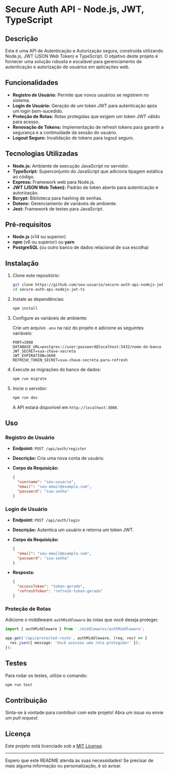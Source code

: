 # Secure Auth API - Node.js, JWT, TypeScript

## Descrição

Esta é uma API de Autenticação e Autorização segura, construída utilizando Node.js, JWT (JSON Web Token) e TypeScript. O objetivo deste projeto é fornecer uma solução robusta e escalável para gerenciamento de autenticação e autorização de usuários em aplicações web.

## Funcionalidades

- **Registro de Usuário:** Permite que novos usuários se registrem no sistema.
- **Login de Usuário:** Geração de um token JWT para autenticação após um login bem-sucedido.
- **Proteção de Rotas:** Rotas protegidas que exigem um token JWT válido para acesso.
- **Renovação de Tokens:** Implementação de refresh tokens para garantir a segurança e a continuidade da sessão do usuário.
- **Logout Seguro:** Invalidação de tokens para logout seguro.

## Tecnologias Utilizadas

- **Node.js:** Ambiente de execução JavaScript no servidor.
- **TypeScript:** Superconjunto do JavaScript que adiciona tipagem estática ao código.
- **Express:** Framework web para Node.js.
- **JWT (JSON Web Token):** Padrão de token aberto para autenticação e autorização.
- **Bcrypt:** Biblioteca para hashing de senhas.
- **Dotenv:** Gerenciamento de variáveis de ambiente.
- **Jest:** Framework de testes para JavaScript.

## Pré-requisitos

- **Node.js** (v14 ou superior)
- **npm** (v6 ou superior) ou **yarn**
- **PostgreSQL** (ou outro banco de dados relacional de sua escolha)

## Instalação

1. Clone este repositório:

   ```bash
   git clone https://github.com/seu-usuario/secure-auth-api-nodejs-jwt-ts.git
   cd secure-auth-api-nodejs-jwt-ts
   ```

2. Instale as dependências:

   ```bash
   npm install
   ```

3. Configure as variáveis de ambiente:

   Crie um arquivo `.env` na raiz do projeto e adicione as seguintes variáveis:

   ```plaintext
   PORT=3000
   DATABASE_URL=postgres://user:password@localhost:5432/nome-do-banco
   JWT_SECRET=sua-chave-secreta
   JWT_EXPIRATION=3600
   REFRESH_TOKEN_SECRET=sua-chave-secreta-para-refresh
   ```

4. Execute as migrações do banco de dados:

   ```bash
   npm run migrate
   ```

5. Inicie o servidor:

   ```bash
   npm run dev
   ```

   A API estará disponível em `http://localhost:3000`.

## Uso

### Registro de Usuário

- **Endpoint:** `POST /api/auth/register`
- **Descrição:** Cria uma nova conta de usuário.
- **Corpo da Requisição:**

  ```json
  {
    "username": "seu-usuario",
    "email": "seu-email@example.com",
    "password": "sua-senha"
  }
  ```

### Login de Usuário

- **Endpoint:** `POST /api/auth/login`
- **Descrição:** Autentica um usuário e retorna um token JWT.
- **Corpo da Requisição:**

  ```json
  {
    "email": "seu-email@example.com",
    "password": "sua-senha"
  }
  ```

- **Resposta:**

  ```json
  {
    "accessToken": "token-gerado",
    "refreshToken": "refresh-token-gerado"
  }
  ```

### Proteção de Rotas

Adicione o middleware `authMiddleware` às rotas que você deseja proteger.

```typescript
import { authMiddleware } from './middlewares/authMiddleware';

app.get('/api/protected-route', authMiddleware, (req, res) => {
  res.json({ message: 'Você acessou uma rota protegida!' });
});
```

## Testes

Para rodar os testes, utilize o comando:

```bash
npm run test
```

## Contribuição

Sinta-se à vontade para contribuir com este projeto! Abra um _issue_ ou envie um _pull request_.

## Licença

Este projeto está licenciado sob a [MIT License](LICENSE).

---

Espero que este README atenda às suas necessidades! Se precisar de mais alguma informação ou personalização, é só avisar.
